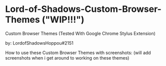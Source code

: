 # Lord-of-Shadows-Custom-Browser-Themes  ("WIP!!!")
Custom Browser Themes
(Tested With Google Chrome Stylus Extension)

by: LordofShadowsHoppou#2151









How to use these Custom Browser Themes with screenshots:
(will add screenshots when i get around to working on these themes)


